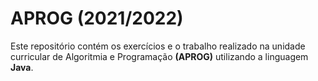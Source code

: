 # APROG (2021/2022)
Este repositório contém os exercícios e o trabalho realizado na unidade curricular de Algoritmia e Programação **(APROG)** utilizando a linguagem **Java**.